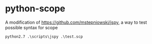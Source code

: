 # python-scope
A modification of https://github.com/mstepniowski/jspy, a way to test possible syntax for scope

```python2.7 .\scripts\jspy .\test.scp```
